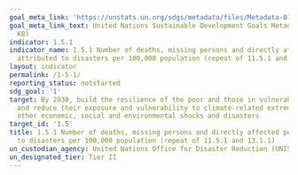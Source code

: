 ```yaml
---
goal_meta_link: 'https://unstats.un.org/sdgs/metadata/files/Metadata-01-05-01.pdf '
goal_meta_link_text: United Nations Sustainable Development Goals Metadata (PDF 894
  KB)
indicator: 1.5.1
indicator_name: 1.5.1 Number of deaths, missing persons and directly affected persons
  attributed to disasters per 100,000 population (repeat of 11.5.1 and 13.1.1)
layout: indicator
permalink: /1-5-1/
reporting_status: notstarted
sdg_goal: '1'
target: By 2030, build the resilience of the poor and those in vulnerable situations
  and reduce their exposure and vulnerability to climate-related extreme events and
  other economic, social and environmental shocks and disasters
target_id: '1.5'
title: 1.5.1 Number of deaths, missing persons and directly affected persons attributed
  to disasters per 100,000 population (repeat of 11.5.1 and 13.1.1)
un_custodian_agency: United Nations Office for Disaster Reduction (UNISDR)
un_designated_tier: Tier II
---
```

